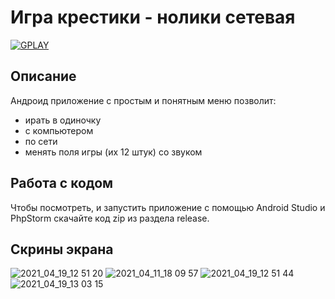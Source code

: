 # Игра крестики - нолики сетевая

<a href="https://play.google.com/store/apps/details?id=com.dev_marinov.xo"> ![GPLAY](https://user-images.githubusercontent.com/61028366/127751951-1b8e413b-ed07-4582-8550-d56ae601f112.png)
 >></a>
 
## Описание 
Андроид приложение с простым и понятным меню позволит:
- ирать в одиночку
- с компьютером
- по сети
- менять поля игры (их 12 штук) со звуком
## Работа с кодом 
Чтобы посмотреть, и запустить приложение с помощью Android Studio и PhpStorm скачайте код zip из раздела release. 

## Скрины экрана 

![2021_04_19_12 51 20](https://user-images.githubusercontent.com/61028366/132858141-a3452253-0fc6-4434-adf0-f3778435fff1.jpg)
![2021_04_11_18 09 57](https://user-images.githubusercontent.com/61028366/132858135-67c3b81f-bfd7-4dee-adc4-b6878580f690.jpg)
![2021_04_19_12 51 44](https://user-images.githubusercontent.com/61028366/132858359-6fcadda3-ce13-47db-82d9-1132ce109744.jpg)
![2021_04_19_13 03 15](https://user-images.githubusercontent.com/61028366/132858321-7dfacc63-d42b-4013-a9d7-684a019af66c.jpg)

